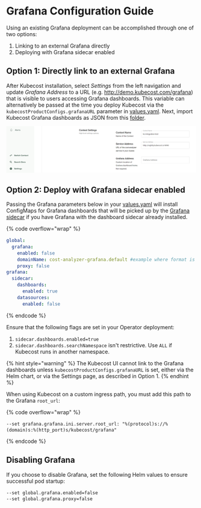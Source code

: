 # Grafana Configuration Guide

Using an existing Grafana deployment can be accomplished through one of two options:

1. Linking to an external Grafana directly
2. Deploying with Grafana sidecar enabled

## Option 1: Directly link to an external Grafana

After Kubecost installation, select _Settings_ from the left navigation and update _Grafana Address_ to a URL (e.g. http://demo.kubecost.com/grafana) that is visible to users accessing Grafana dashboards. This variable can alternatively be passed at the time you deploy Kubecost via the `kubecostProductConfigs.grafanaURL` parameter in [values.yaml](https://github.com/kubecost/cost-analyzer-helm-chart/blob/master/cost-analyzer/values.yaml). Next, import Kubecost Grafana dashboards as JSON from this [folder](https://github.com/kubecost/cost-analyzer-helm-chart/tree/master/cost-analyzer).

![Grafana Address option](.gitbook/assets/grafanaaddress.PNG)

## Option 2: Deploy with Grafana sidecar enabled

Passing the Grafana parameters below in your [values.yaml](https://github.com/kubecost/cost-analyzer-helm-chart/blob/master/cost-analyzer/values.yaml) will install ConfigMaps for Grafana dashboards that will be picked up by the [Grafana sidecar](https://github.com/helm/charts/tree/master/stable/grafana#sidecar-for-dashboards) if you have Grafana with the dashboard sidecar already installed.

{% code overflow="wrap" %}
```yaml
global:
  grafana:
    enabled: false
    domainName: cost-analyzer-grafana.default #example where format is <service-name>.<namespace>
    proxy: false
grafana:
  sidecar:
    dashboards:
      enabled: true
    datasources:
      enabled: false
```
{% endcode %}

Ensure that the following flags are set in your Operator deployment:

1. `sidecar.dashboards.enabled=true`
2. `sidecar.dashboards.searchNamespace` isn't restrictive. Use `ALL` if Kubecost runs in another namespace.

{% hint style="warning" %}
The Kubecost UI cannot link to the Grafana dashboards unless `kubecostProductConfigs.grafanaURL` is set, either via the Helm chart, or via the Settings page, as described in Option 1.
{% endhint %}

When using Kubecost on a custom ingress path, you must add this path to the Grafana `root_url`:

{% code overflow="wrap" %}
```
--set grafana.grafana.ini.server.root_url: "%(protocol)s://%(domain)s:%(http_port)s/kubecost/grafana"
```
{% endcode %}

## Disabling Grafana

If you choose to disable Grafana, set the following Helm values to ensure successful pod startup:

```
--set global.grafana.enabled=false
--set global.grafana.proxy=false
```
